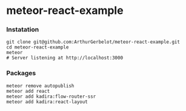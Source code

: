 # meteor-react-example

### Instatation
```
git clone git@github.com:ArthurGerbelot/meteor-react-example.git
cd meteor-react-example
meteor
# Server listening at http://localhost:3000
```

### Packages
```
meteor remove autopublish
meteor add react
meteor add kadira:flow-router-ssr
meteor add kadira:react-layout
```
